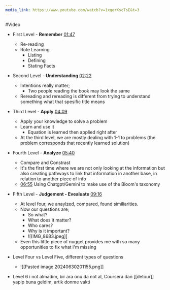 ```yaml
---
media_link: https://www.youtube.com/watch?v=1xqerXscTsE&t=3
---
```

#Video

- First Level - **Remember** [01:47](https://www.youtube.com/watch?t=107&v=1xqerXscTsE)
	- Re-reading
	- Rote Learning
		- Listing
		- Defining
		- Stating Facts


- Second Level - **Understanding** [02:22](https://www.youtube.com/watch?t=142&v=1xqerXscTsE)
	- Intentions really matter;
		- Two people reading the book may look the same 
	- Rereading and rereading is different from trying to understand something what that spesific title means

- Third Level - **Apply** [04:09](https://www.youtube.com/watch?t=249&v=1xqerXscTsE)
	- Apply your knowledge to solve a problem
	- Learn and use it 
		- Equation is learned then applied right after
	- At the third level, we are mostly dealing with 1-1 to problems (the problem corresponds that recently learned solution)

- Fourth Level - **Analyze** [05:40](https://www.youtube.com/watch?t=340&v=1xqerXscTsE)
	- Compare and Constrast
	- It's the first time where we are not only looking at the information but also creating pathways to link that information in another base, in relation to another piece of info
	- [06:55](https://www.youtube.com/watch?t=415&v=1xqerXscTsE) Using Chatgpt/Gemini to make use of the Bloom's taxonomy

- Fifth Level - **Judgement - Evealuate** [09:16](https://www.youtube.com/watch?t=556&v=1xqerXscTsE)
	- At level four, we anaylzed, compared, found similiarities. 
	- Now our questions are;
		- So what?
		- What does it matter?
		- Who cares?
		- Why is it important?
		- ![[IMG_8683.jpeg]]
	- Even this little piece of nugget provides me with so many opportunities to fix what i'm missing

- Level Four vs Level Five, different types of questions
	- ![[Pasted image 20240630201155.png]]

- Level 6 i not almadim, bir ara onu da not al, Coursera dan [[detour]] yapip buna geldim, artik donme vakti